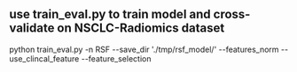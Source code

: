 ## use train_eval.py to train model and cross-validate on NSCLC-Radiomics dataset
python train_eval.py
    -n RSF
    --save_dir './tmp/rsf_model/'
    --features_norm
    --use_clincal_feature
    --feature_selection